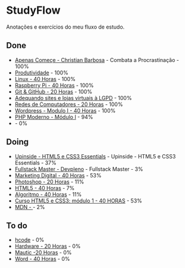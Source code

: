# StudyFlow

Anotações e exercícios do meu fluxo de estudo.

## Done

- [Apenas Começe - Christian Barbosa](https://apenascomece.com.br/) - Combata a Procrastinação - 100%
- [Produtividade](https://alura.com.br/) - 100%
- [Linux - 40 Horas](https://cursoemvideo.com/) - 100%
- [Raspberry Pi - 40 Horas](https://cursoemvideo.com/) - 100%
- [Git & GitHub - 20 Horas](https://cursoemvideo.com/) - 100%
- [Adequando sites e lojas virtuais à LGPD](https://cursoemvideo.com/) - 100%
- [Redes de Computadores - 20 Horas](cev/redes/README.md) - 100%
- [Wordpress - Modulo I - 40 Horas](https://cursoemvideo.com/) - 100%
- [PHP Moderno - Módulo I](https://cursoemvideo.com/) - 94%
- []() - 0%

## Doing

- [Upinside - HTML5 e CSS3 Essentials](upinside/HTML_CSS_Essentials/README.md) - Upinside - HTML5 e CSS3 Essentials - 37%
- [Fullstack Master - Devpleno](fsm/README.md) - Fullstack Master - 3%
- [Marketing Digital - 40 Horas](https://cursoemvideo.com/) - 53%
- [Photoshop - 20 Horas](https://cursoemvideo.com/) - 11%
- [HTML5 - 40 Horas](https://cursoemvideo.com/) - 7%
- [Algoritmo - 40 Horas](https://cursoemvideo.com/) - 11%
- [Curso HTML5 e CSS3: módulo 1 - 40 HORAS](https://cursoemvideo.com/) - 53%
- [MDN - ](https://developer.mozilla.org/pt-BR/docs/Learn) - 2%

## To do

- [hcode](hcode-/README.md) - 0%
- [Hardware - 20 Horas](https://cursoemvideo.com/) - 0%
- [Mautic -20 Horas](https://cursoemvideo.com/) - 0%
- [Word - 40 Horas](https://cursoemvideo.com/) - 0%
